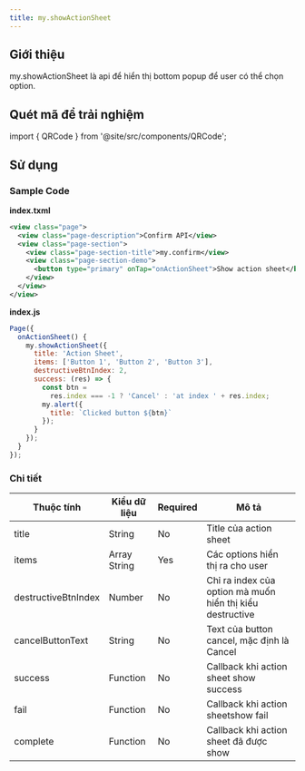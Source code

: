 ```yaml
---
title: my.showActionSheet
---
```


## Giới thiệu

my.showActionSheet là api để hiển thị bottom popup để user có thể chọn option.

## Quét mã để trải nghiệm

import { QRCode } from '@site/src/components/QRCode';

<QRCode page="pages/api/action-sheet/index" />

## Sử dụng

### Sample Code

**index.txml**

```xml
<view class="page">
  <view class="page-description">Confirm API</view>
  <view class="page-section">
    <view class="page-section-title">my.confirm</view>
    <view class="page-section-demo">
      <button type="primary" onTap="onActionSheet">Show action sheet</button>
    </view>
  </view>
</view>
```

**index.js**

```js
Page({
  onActionSheet() {
    my.showActionSheet({
      title: 'Action Sheet',
      items: ['Button 1', 'Button 2', 'Button 3'],
      destructiveBtnIndex: 2,
      success: (res) => {
        const btn =
          res.index === -1 ? 'Cancel' : 'at index ' + res.index;
        my.alert({
          title: `Clicked button ${btn}`
        });
      }
    });
  }
});
```

### Chi tiết

| Thuộc tính          | Kiểu dữ liệu | Required | Mô tả                                                     |
| ------------------- | ------------ | -------- | --------------------------------------------------------- |
| title               | String       | No       | Title của action sheet                                    |
| items               | Array String | Yes      | Các options hiển thị ra cho user                          |
| destructiveBtnIndex | Number       | No       | Chỉ ra index của option mà muốn hiển thị kiểu destructive |
| cancelButtonText    | String       | No       | Text của button cancel, mặc định là Cancel                |
| success             | Function     | No       | Callback khi action sheet show success                    |
| fail                | Function     | No       | Callback khi action sheetshow fail                        |
| complete            | Function     | No       | Callback khi action sheet đã được show                    |
